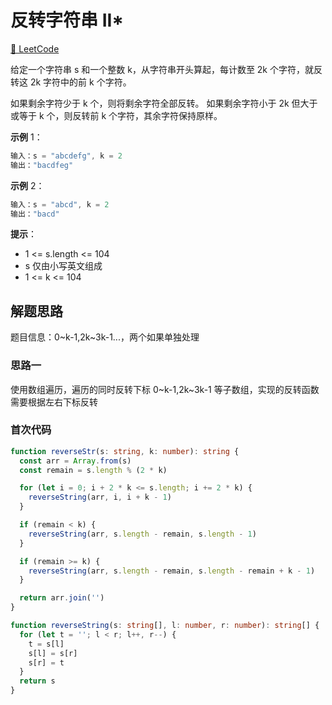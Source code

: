 # 反转字符串 II\*

[🔗 LeetCode](https://leetcode.cn/problems/reverse-string-ii/)

给定一个字符串 s 和一个整数 k，从字符串开头算起，每计数至 2k 个字符，就反转这 2k 字符中的前 k 个字符。

如果剩余字符少于 k 个，则将剩余字符全部反转。
如果剩余字符小于 2k 但大于或等于 k 个，则反转前 k 个字符，其余字符保持原样。

**示例** 1：

```js
输入：s = "abcdefg", k = 2
输出："bacdfeg"
```

**示例** 2：

```js
输入：s = "abcd", k = 2
输出："bacd"
```

**提示**：

- 1 <= s.length <= 104
- s 仅由小写英文组成
- 1 <= k <= 104

## 解题思路

题目信息：0~k-1,2k~3k-1...，两个如果单独处理

### 思路一

使用数组遍历，遍历的同时反转下标 0~k-1,2k~3k-1 等子数组，实现的反转函数需要根据左右下标反转

### 首次代码

```ts
function reverseStr(s: string, k: number): string {
  const arr = Array.from(s)
  const remain = s.length % (2 * k)

  for (let i = 0; i + 2 * k <= s.length; i += 2 * k) {
    reverseString(arr, i, i + k - 1)
  }

  if (remain < k) {
    reverseString(arr, s.length - remain, s.length - 1)
  }

  if (remain >= k) {
    reverseString(arr, s.length - remain, s.length - remain + k - 1)
  }

  return arr.join('')
}

function reverseString(s: string[], l: number, r: number): string[] {
  for (let t = ''; l < r; l++, r--) {
    t = s[l]
    s[l] = s[r]
    s[r] = t
  }
  return s
}
```
